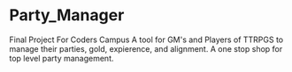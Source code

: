 # Party_Manager
 Final Project For Coders Campus
A tool for GM's and Players of TTRPGS to manage their parties, gold, expierence, and alignment.
A one stop shop for top level party management. 
